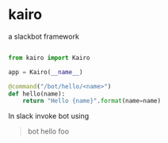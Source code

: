 # kairo
a slackbot framework


```python

from kairo import Kairo

app = Kairo(__name__)

@command("/bot/hello/<name>")
def hello(name):
    return "Hello {name}".format(name=name) 
```

 In slack invoke bot using
 > bot hello foo



